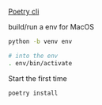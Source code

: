 [Poetry cli](https://python-poetry.org/docs/cli/)

build/run a env for MacOS
```bash
python -b venv env

# into the env
. env/bin/activate
```

Start the first time
```bash
poetry install
```